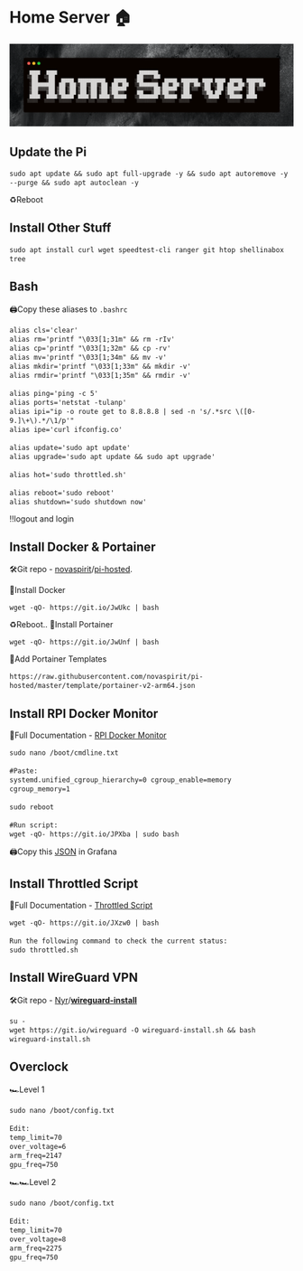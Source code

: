 # Home Server 🏠

![alt text](https://github.com/Crispy-Justice/homeserver/blob/main/banner.png)



## Update the Pi
```
sudo apt update && sudo apt full-upgrade -y && sudo apt autoremove -y --purge && sudo apt autoclean -y
```
♻️Reboot

## Install Other Stuff
```
sudo apt install curl wget speedtest-cli ranger git htop shellinabox tree
```
## Bash

🖨️Copy these aliases to `.bashrc`

```
alias cls='clear'
alias rm='printf "\033[1;31m" && rm -rIv'
alias cp='printf "\033[1;32m" && cp -rv'
alias mv='printf "\033[1;34m" && mv -v'
alias mkdir='printf "\033[1;33m" && mkdir -v'
alias rmdir='printf "\033[1;35m" && rmdir -v'

alias ping='ping -c 5'
alias ports='netstat -tulanp'
alias ipi="ip -o route get to 8.8.8.8 | sed -n 's/.*src \([0-9.]\+\).*/\1/p'"
alias ipe='curl ifconfig.co'

alias update='sudo apt update'
alias upgrade='sudo apt update && sudo apt upgrade'

alias hot='sudo throttled.sh'

alias reboot='sudo reboot'
alias shutdown='sudo shutdown now'
```
‼️logout and login



## Install Docker & Portainer

🛠️Git repo - [novaspirit](https://github.com/novaspirit)/[pi-hosted](https://github.com/novaspirit/pi-hosted).

📂Install Docker
```
wget -qO- https://git.io/JwUkc | bash
```

♻️Reboot..
📂Install Portainer
```
wget -qO- https://git.io/JwUnf | bash
```
    
🧩Add Portainer Templates
```
https://raw.githubusercontent.com/novaspirit/pi-hosted/master/template/portainer-v2-arm64.json
```

## Install RPI Docker Monitor
📄Full Documentation - [RPI Docker Monitor](https://github.com/novaspirit/pi-hosted/blob/master/docs/rpi_docker_monitor.md)
```
sudo nano /boot/cmdline.txt

#Paste:
systemd.unified_cgroup_hierarchy=0 cgroup_enable=memory cgroup_memory=1

sudo reboot

#Run script:
wget -qO- https://git.io/JPXba | sudo bash
```
🖨️Copy this [JSON](https://github.com/oijkn/Docker-Raspberry-PI-Monitoring/blob/main/grafana/dashboard_by_oijkn.json) in Grafana



## Install Throttled Script
📄Full Documentation - [Throttled Script](https://github.com/novaspirit/pi-hosted/blob/master/docs/throttled.md)
```
wget -qO- https://git.io/JXzw0 | bash

Run the following command to check the current status:
sudo throttled.sh
```



## Install WireGuard VPN

🛠️Git repo - [Nyr](https://github.com/Nyr)/**[wireguard-install](https://github.com/Nyr/wireguard-install)**

```
su -
wget https://git.io/wireguard -O wireguard-install.sh && bash wireguard-install.sh
```

## Overclock

🏎Level 1
```
sudo nano /boot/config.txt

Edit:
temp_limit=70
over_voltage=6
arm_freq=2147
gpu_freq=750
```

🏎🏎Level 2
```
sudo nano /boot/config.txt

Edit:
temp_limit=70
over_voltage=8
arm_freq=2275
gpu_freq=750
```



